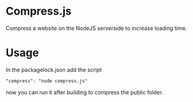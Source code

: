 # Compress.js

Compress a website on the NodeJS serverside to increase loading time.

# Usage

In the packagelock.json add the script 

```
"compress": "node compress.js"
```
now you can run it after building to compress the public folder.

